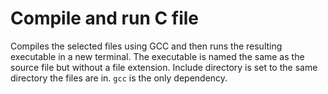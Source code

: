 # Compile and run C file

Compiles the selected files using GCC and then runs the resulting executable in a new terminal. The executable is named the same as the source file but without a file extension. Include directory is set to the same directory the files are in. `gcc` is the only dependency.